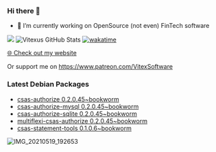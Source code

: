 ### Hi there 👋

- 🔭 I’m currently working on OpenSource  (not even) FinTech software

![](https://komarev.com/ghpvc/?username=Vitexus)
![Vitexus GitHub Stats](https://github-readme-stats.vercel.app/api?username=Vitexus&show_icons=true)
[![wakatime](https://wakatime.com/badge/user/5abba9ca-813e-43ac-9b5f-b1cfdf3dc1c7.svg)](https://wakatime.com/@5abba9ca-813e-43ac-9b5f-b1cfdf3dc1c7)

<p><a href="https://vitexsoftware.cz">🌐 Check out my website</a></p>

Or support me on https://www.patreon.com/VitexSoftware

### Latest Debian Packages
<!-- DEBIAN-PACKAGES-LIST:START -->
- [csas-authorize 0.2.0.45~bookworm](https://repo.vitexsoftware.com/package.php?package=csas-authorize)
- [csas-authorize-mysql 0.2.0.45~bookworm](https://repo.vitexsoftware.com/package.php?package=csas-authorize-mysql)
- [csas-authorize-sqlite 0.2.0.45~bookworm](https://repo.vitexsoftware.com/package.php?package=csas-authorize-sqlite)
- [multiflexi-csas-authorize 0.2.0.45~bookworm](https://repo.vitexsoftware.com/package.php?package=multiflexi-csas-authorize)
- [csas-statement-tools 0.1.0.6~bookworm](https://repo.vitexsoftware.com/package.php?package=csas-statement-tools)
<!-- DEBIAN-PACKAGES-LIST:END -->

![IMG_20210519_192653](https://user-images.githubusercontent.com/2621130/120022731-1bd48900-bfed-11eb-90f9-4f88f560b8b7.jpg)

<!--
**Vitexus/Vitexus** is a ✨ _special_ ✨ repository because its `README.md` (this file) appears on your GitHub profile.

Here are some ideas to get you started:

- 🌱 I’m currently learning ...
- 👯 I’m looking to collaborate on ...
- 🤔 I’m looking for help with ...
- 💬 Ask me about ...
- 📫 How to reach me: ...
- 😄 Pronouns: ...
- ⚡ Fun fact: ...
-->


